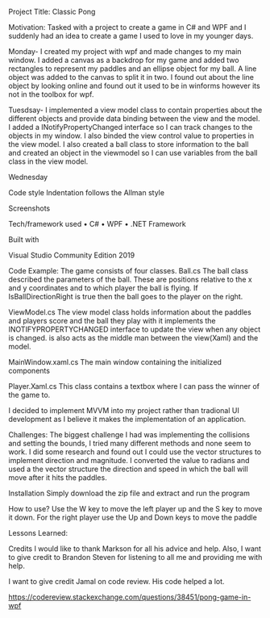 Project Title:
Classic Pong

Motivation:
Tasked with a project to create a game in C# and WPF and I suddenly had an idea to create a game I used to love in my younger days.

Monday- I created my project with wpf and made changes to my main window. I added a canvas as a backdrop for my game and added two rectangles to represent my paddles and an ellipse object for my ball. A line object was added to the canvas to split it in two. I found out about the line object by looking online and found out it used to be in winforms however its not in the toolbox for wpf.

Tuesdsay- I implemented a view model class to contain properties about the different objects and provide data binding between the view and the model.  I added a  ​INotifyPropertyChanged​ interface so I can track changes to the objects in my window. I also binded the view control value to properties in the view model. I also created a ball class to store information to the ball and created an object in the viewmodel so I can use variables from the ball class in the view model.

Wednesday






Code style
Indentation follows the Allman style


Screenshots


Tech/framework used
• C#
• WPF
• .NET Framework

Built with

Visual Studio Community Edition 2019


Code Example:
The game consists of four classes.
Ball.cs
The ball class described the parameters of the ball. These are positions relative to the x and y coordinates and to which player the ball is flying. If IsBallDirectionRight is true then the ball goes to the player on the right.


ViewModel.cs
The view model class holds information about the paddles and players score and the ball they play with it implements the INOTIFYPROPERTYCHANGED interface to update the view when any object is changed. is also acts as the middle man between the view(Xaml) and the model.

MainWindow.xaml.cs
The main window containing the initialized components

Player.Xaml.cs
This class contains a textbox where I can pass the winner of the game to.

I decided to implement MVVM into my project rather than tradional UI development as I believe it makes the implementation of an application.

Challenges:
The biggest challenge I had was implementing the collisions and setting the bounds, I tried many different methods and none seem to work. I did some research and found out I could use the vector structures to implement direction and magnitude.
I converted the value to radians and used a the vector structure the direction and speed in which the ball will move after it hits the paddles.



Installation
Simply download the zip file and extract and run the program






How to use?
Use the W key to move the left player up and the S key to move it down.
For the right player use the Up and Down keys to move the paddle


Lessons Learned:





Credits
I would like to thank Markson for all his advice and help.
Also, I want to give credit to Brandon Steven for listening to all me and providing me with help.

I want to give credit Jamal on code review. His code helped a lot.

 https://codereview.stackexchange.com/questions/38451/pong-game-in-wpf


